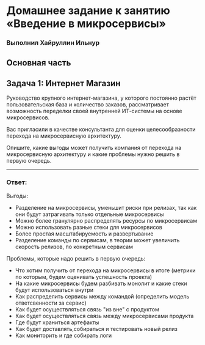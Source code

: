 # Домашнее задание к занятию «Введение в микросервисы»

### Выполнил Хайруллин Ильнур

## Основная часть

## Задача 1: Интернет Магазин

Руководство крупного интернет-магазина, у которого постоянно растёт пользовательская база и количество заказов, рассматривает возможность переделки своей внутренней   ИТ-системы на основе микросервисов. 

Вас пригласили в качестве консультанта для оценки целесообразности перехода на микросервисную архитектуру. 

Опишите, какие выгоды может получить компания от перехода на микросервисную архитектуру и какие проблемы нужно решить в первую очередь.

---


### Ответ:

Выгоды:

- Разделение на микросервисы, уменьшит риски при релизах, так как они будут затрагивать только отдельные микросервисы
- Можно более гранулярно распределять ресурсы по микросервисам
- Можно использовать разные стеки для микросервисов
- Более простая масштабируемость и развертывание
- Разделение команды по сервисам, в теории может увеличить скорость релизов, по конкретным сервисам

Проблемы, которые надо решить в первую очередь:

- Что хотим получить от перехода на микросервисы в итоге (метрики по которым, будем оценивать успешность проекта)
- На какие микросервисы будем разбивать монолит и какие стеки будут использоваться внутри
- Как распределить сервисы между командой (определить модель ответсвенности за сервис)
- Как будет осуществляться связь "из вне" с продуктом
- Как будет осуществляться связь между микросервисами продукта
- Где будут храниться артефакты
- Как будет доставлять,собираться и тестировать новый релиз
- Как мониторить и где собирать логи